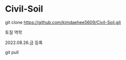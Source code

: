 # Civil-Soil

git clone https://github.com/kimdaehee5609/Civil-Soil.git

토질 역학

2022.08.26.금  등록


git pull




